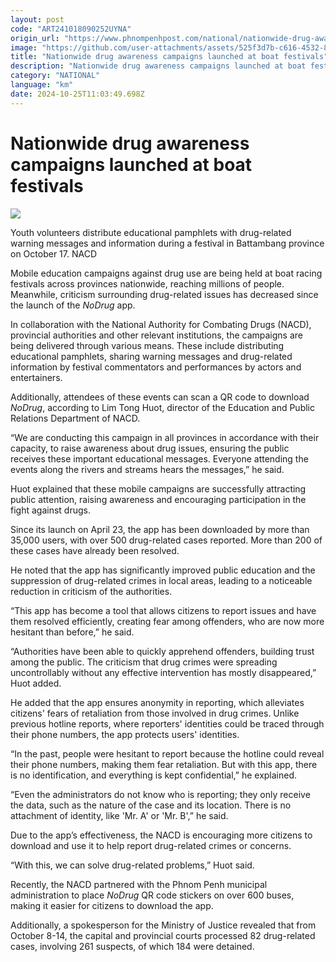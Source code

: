 ```yaml
---
layout: post
code: "ART241018090252UYNA"
origin_url: "https://www.phnompenhpost.com/national/nationwide-drug-awareness-campaigns-launched-at-boat-festivals"
image: "https://github.com/user-attachments/assets/525f3d7b-c616-4532-89eb-9f7eb0fe0f86"
title: "Nationwide drug awareness campaigns launched at boat festivals"
description: "​​Nationwide drug awareness campaigns launched at boat festivals​"
category: "NATIONAL"
language: "km"
date: 2024-10-25T11:03:49.698Z
---
```


# Nationwide drug awareness campaigns launched at boat festivals

![](https://github.com/user-attachments/assets/0827ee05-4318-4a72-a3e6-0b2c3f11691a)

Youth volunteers distribute educational pamphlets with drug-related warning messages and information during a festival in Battambang province on October 17. NACD

Mobile education campaigns against drug use are being held at boat racing festivals across provinces nationwide, reaching millions of people. Meanwhile, criticism surrounding drug-related issues has decreased since the launch of the _NoDrug_ app.

In collaboration with the National Authority for Combating Drugs (NACD), provincial authorities and other relevant institutions, the campaigns are being delivered through various means. These include distributing educational pamphlets, sharing warning messages and drug-related information by festival commentators and performances by actors and entertainers. 

Additionally, attendees of these events can scan a QR code to download _NoDrug_, according to Lim Tong Huot, director of the Education and Public Relations Department of NACD.

“We are conducting this campaign in all provinces in accordance with their capacity, to raise awareness about drug issues, ensuring the public receives these important educational messages. Everyone attending the events along the rivers and streams hears the messages,” he said.

Huot explained that these mobile campaigns are successfully attracting public attention, raising awareness and encouraging participation in the fight against drugs.

Since its launch on April 23, the app has been downloaded by more than 35,000 users, with over 500 drug-related cases reported. More than 200 of these cases have already been resolved.

He noted that the app has significantly improved public education and the suppression of drug-related crimes in local areas, leading to a noticeable reduction in criticism of the authorities.

“This app has become a tool that allows citizens to report issues and have them resolved efficiently, creating fear among offenders, who are now more hesitant than before,” he said.

“Authorities have been able to quickly apprehend offenders, building trust among the public. The criticism that drug crimes were spreading uncontrollably without any effective intervention has mostly disappeared,” Huot added.

He added that the app ensures anonymity in reporting, which alleviates citizens' fears of retaliation from those involved in drug crimes. Unlike previous hotline reports, where reporters' identities could be traced through their phone numbers, the app protects users' identities.

“In the past, people were hesitant to report because the hotline could reveal their phone numbers, making them fear retaliation. But with this app, there is no identification, and everything is kept confidential,” he explained.

“Even the administrators do not know who is reporting; they only receive the data, such as the nature of the case and its location. There is no attachment of identity, like 'Mr. A' or 'Mr. B',” he said.

Due to the app’s effectiveness, the NACD is encouraging more citizens to download and use it to help report drug-related crimes or concerns.

“With this, we can solve drug-related problems,” Huot said.

Recently, the NACD partnered with the Phnom Penh municipal administration to place _NoDrug_ QR code stickers on over 600 buses, making it easier for citizens to download the app.

Additionally, a spokesperson for the Ministry of Justice revealed that from October 8-14, the capital and provincial courts processed 82 drug-related cases, involving 261 suspects, of which 184 were detained.